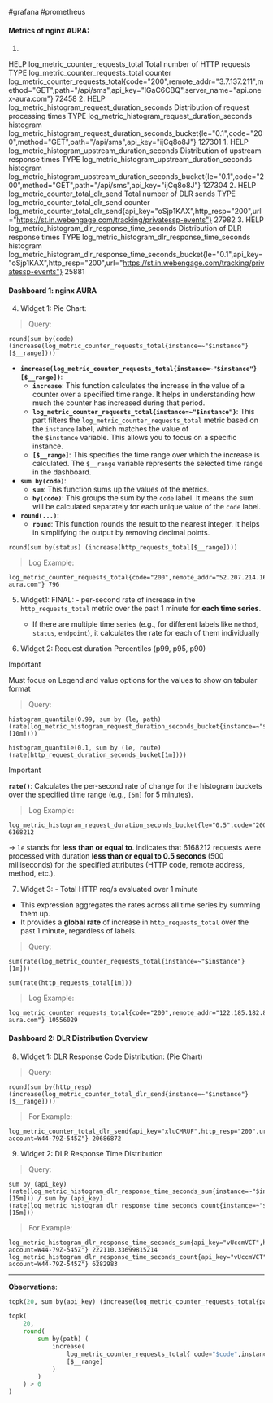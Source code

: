 #grafana
#prometheus 

#### Metrics of nginx AURA:
1. 
HELP log_metric_counter_requests_total Total number of HTTP requests
TYPE log_metric_counter_requests_total counter log_metric_counter_requests_total{code="200",remote_addr="3.7.137.211",method="GET",path="/api/sms",api_key="lGaC6CBQ",server_name="api.onex-aura.com"} 72458
2. 
HELP log_metric_histogram_request_duration_seconds Distribution of request processing times
TYPE log_metric_histogram_request_duration_seconds histogram
log_metric_histogram_request_duration_seconds_bucket{le="0.1",code="200",method="GET",path="/api/sms",api_key="ijCq8o8J"} 127301
1. 
HELP log_metric_histogram_upstream_duration_seconds Distribution of upstream response times
TYPE log_metric_histogram_upstream_duration_seconds histogram
log_metric_histogram_upstream_duration_seconds_bucket{le="0.1",code="200",method="GET",path="/api/sms",api_key="ijCq8o8J"} 127304
2. 
HELP log_metric_counter_total_dlr_send Total number of DLR sends
TYPE log_metric_counter_total_dlr_send counter
log_metric_counter_total_dlr_send{api_key="oSjp1KAX",http_resp="200",url="https://st.in.webengage.com/tracking/privatessp-events"} 27982
3. 
HELP log_metric_histogram_dlr_response_time_seconds Distribution of DLR response times
TYPE log_metric_histogram_dlr_response_time_seconds histogram
log_metric_histogram_dlr_response_time_seconds_bucket{le="0.1",api_key="oSjp1KAX",http_resp="200",url="https://st.in.webengage.com/tracking/privatessp-events"} 25881


#### Dashboard 1: nginx AURA


4. Widget 1: Pie Chart: 
>Query: 
``` PROD:
round(sum by(code) (increase(log_metric_counter_requests_total{instance=~"$instance"}[$__range])))
```
- **`increase(log_metric_counter_requests_total{instance=~"$instance"}[$__range])`**:
    - **`increase`**: This function calculates the increase in the value of a counter over a specified time range. It helps in understanding how much the counter has increased during that period.
    - **`log_metric_counter_requests_total{instance=~"$instance"}`**: This part filters the `log_metric_counter_requests_total` metric based on the `instance` label, which matches the value of the `$instance` variable. This allows you to focus on a specific instance.
    - **`[$__range]`**: This specifies the time range over which the increase is calculated. The `$__range` variable represents the selected time range in the dashboard.
-  **`sum by(code)`**:
    - **`sum`**: This function sums up the values of the metrics.
    - **`by(code)`**: This groups the sum by the `code` label. It means the sum will be calculated separately for each unique value of the `code` label.
- **`round(...)`**:
    - **`round`**: This function rounds the result to the nearest integer. It helps in simplifying the output by removing decimal points.


```LOCAL
round(sum by(status) (increase(http_requests_total[$__range])))
```

> Log Example: 

```
log_metric_counter_requests_total{code="200",remote_addr="52.207.214.168",method="POST",path="/api/jsms",api_key="no_key",server_name="api.onex-aura.com"} 796
```

5. Widget1: FINAL: - per-second rate of increase in the `http_requests_total` metric over the past 1 minute for **each time series**.
	- If there are multiple time series (e.g., for different labels like `method`, `status`, `endpoint`), it calculates the rate for each of them individually

6. Widget 2: Request duration Percentiles (p99, p95, p90)
> [!IMPORTANT] 
> Must focus on Legend and value options for the values to show on tabular format

>Query: 
```PROD
histogram_quantile(0.99, sum by (le, path) (rate(log_metric_histogram_request_duration_seconds_bucket{instance=~"$instance"}[10m])))
```

```LOCAL
histogram_quantile(0.1, sum by (le, route) (rate(http_request_duration_seconds_bucket[1m])))
```
> [!IMPORTANT] 
**`rate()`**: Calculates the per-second rate of change for the histogram buckets over the specified time range (e.g., `[5m]` for 5 minutes).


>Log Example:
```
log_metric_histogram_request_duration_seconds_bucket{le="0.5",code="200",remote_addr="35.244.10.202",method="POST",path="/api/jsms",api_key="no_key"} 6168212
```
-> `le` stands for **less than or equal to**. indicates that 6168212 requests were processed with duration **less than or equal to 0.5 seconds** (500 milliseconds) for the specified attributes (HTTP code, remote address, method, etc.).

7. Widget 3: - Total HTTP req/s evaluated over 1 minute
- This expression aggregates the rates across all time series by summing them up.
- It provides a **global rate** of increase in `http_requests_total` over the past 1 minute, regardless of labels.

> Query: 
```PROD
sum(rate(log_metric_counter_requests_total{instance=~"$instance"}[1m]))
```

```LOCAL
sum(rate(http_requests_total[1m]))
```

>Log Example: 
```
log_metric_counter_requests_total{code="200",remote_addr="122.185.182.86",method="GET",path="/api/sms",api_key="vYzLxcY3",server_name="api.onex-aura.com"} 10556029
```

#### Dashboard 2: DLR Distribution Overview

8. Widget 1: DLR Response Code Distribution: (Pie Chart)
>Query: 
```
round(sum by(http_resp) (increase(log_metric_counter_total_dlr_send{instance=~"$instance"}[$__range])))
```
>For Example:
```
log_metric_counter_total_dlr_send{api_key="xluCMRUF",http_resp="200",url="https://in1.cb.wzrkt.com/sms/generic?account=W44-79Z-545Z"} 20686872
```

9. Widget 2: DLR Response Time Distribution
>Query:
```
sum by (api_key) (rate(log_metric_histogram_dlr_response_time_seconds_sum{instance=~"$instance"}[15m])) / sum by (api_key) (rate(log_metric_histogram_dlr_response_time_seconds_count{instance=~"$instance"}[15m]))
```
>For Example:
```
log_metric_histogram_dlr_response_time_seconds_sum{api_key="vUccmVCT",http_resp="200",url="https://in1.cb.wzrkt.com/sms/generic?account=W44-79Z-545Z"} 222110.33699815214
log_metric_histogram_dlr_response_time_seconds_count{api_key="vUccmVCT",http_resp="200",url="https://in1.cb.wzrkt.com/sms/generic?account=W44-79Z-545Z"} 6282983
```


------------------------------------------------------------------------
__Observations__:

```python
topk(20, sum by(api_key) (increase(log_metric_counter_requests_total{path="$path", code="$code", instance="$instance"}[$__range])))
```

```python
topk(
	20, 
	round(
		sum by(path) (
			increase(
				log_metric_counter_requests_total{ code="$code",instance=~"$instance"}
				[$__range]
			)
		)
	) > 0
)
```
